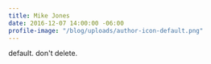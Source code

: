 ```yaml
---
title: Mike Jones
date: 2016-12-07 14:00:00 -06:00
profile-image: "/blog/uploads/author-icon-default.png"
---
```


default.  don't delete.